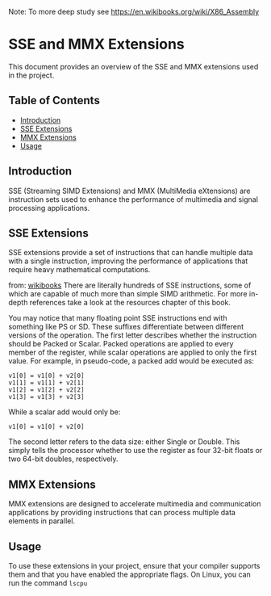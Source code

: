 Note: To more deep study see https://en.wikibooks.org/wiki/X86_Assembly

# SSE and MMX Extensions

This document provides an overview of the SSE and MMX extensions used in the project.

## Table of Contents

- [Introduction](#introduction)
- [SSE Extensions](#sse-extensions)
- [MMX Extensions](#mmx-extensions)
- [Usage](#usage)

## Introduction

SSE (Streaming SIMD Extensions) and MMX (MultiMedia eXtensions) are instruction sets used to
enhance the performance of multimedia and signal processing applications.

## SSE Extensions

SSE extensions provide a set of instructions that can handle multiple data with a single
instruction, improving the performance of applications that require heavy mathematical
computations.

from: [wikibooks](https://en.wikibooks.org/wiki/X86_Assembly/SSE#SSE_Instruction_Set)
There are literally hundreds of SSE instructions, some of which are capable of much more than
simple SIMD arithmetic. For more in-depth references take a look at the resources chapter of this
book.

You may notice that many floating point SSE instructions end with something like PS or SD. These
suffixes differentiate between different versions of the operation. The first letter describes
whether the instruction should be Packed or Scalar. Packed operations are applied to every member
of the register, while scalar operations are applied to only the first value. For example, in
pseudo-code, a packed add would be executed as:

```
v1[0] = v1[0] + v2[0]
v1[1] = v1[1] + v2[1]
v1[2] = v1[2] + v2[2]
v1[3] = v1[3] + v2[3]
```

While a scalar add would only be:

```
v1[0] = v1[0] + v2[0]
```

The second letter refers to the data size: either Single or Double. This simply tells the
processor whether to use the register as four 32-bit floats or two 64-bit doubles, respectively.

## MMX Extensions

MMX extensions are designed to accelerate multimedia and communication applications by providing
instructions that can process multiple data elements in parallel.

## Usage

To use these extensions in your project, ensure that your compiler supports them and that you have
enabled the appropriate flags.
On Linux, you can run the command `lscpu`
